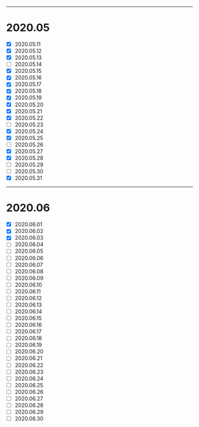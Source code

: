 ------------------------------------------------------------------------------
# 2020.05
-	[x] 2020.05.11
-	[x] 2020.05.12
-	[x]	2020.05.13
-	[ ]	2020.05.14
-	[x]	2020.05.15
-	[x]	2020.05.16
-	[x]	2020.05.17
-	[x]	2020.05.18
-	[x]	2020.05.19
-	[x]	2020.05.20
-	[x]	2020.05.21
-	[x]	2020.05.22
-	[ ]	2020.05.23
-	[x]	2020.05.24
-	[x]	2020.05.25
-	[ ]	2020.05.26
-	[x]	2020.05.27
-	[x]	2020.05.28
-	[ ]	2020.05.29
-	[ ]	2020.05.30
-	[x]	2020.05.31
------------------------------------------------------------------------------
# 2020.06
- [x] 2020.06.01
- [x] 2020.06.02
- [x] 2020.06.03
- [ ] 2020.06.04
- [ ] 2020.06.05
- [ ] 2020.06.06
- [ ] 2020.06.07
- [ ] 2020.06.08
- [ ] 2020.06.09
- [ ] 2020.06.10
- [ ] 2020.06.11
- [ ] 2020.06.12
- [ ] 2020.06.13
- [ ] 2020.06.14
- [ ] 2020.06.15
- [ ] 2020.06.16
- [ ] 2020.06.17
- [ ] 2020.06.18
- [ ] 2020.06.19
- [ ] 2020.06.20
- [ ] 2020.06.21
- [ ] 2020.06.22
- [ ] 2020.06.23
- [ ] 2020.06.24
- [ ] 2020.06.25
- [ ] 2020.06.26
- [ ] 2020.06.27
- [ ] 2020.06.28
- [ ] 2020.06.29
- [ ] 2020.06.30
